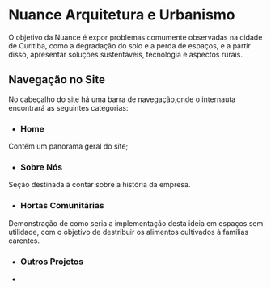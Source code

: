 # Nuance Arquitetura e Urbanismo
 O objetivo da Nuance é expor problemas comumente observadas na cidade de Curitiba, como a degradação do solo e a perda de espaços, e a partir disso, apresentar soluções sustentáveis, tecnologia e aspectos rurais.
## Navegação no Site
No cabeçalho do site há uma barra de navegação,onde o internauta encontrará as seguintes categorias:
* ### Home
Contém um panorama geral do site;
* ### Sobre Nós
Seção destinada à contar sobre a história da empresa.
* ### Hortas Comunitárias
Demonstração de como seria a implementação desta ideia em espaços sem utilidade, com o objetivo de destribuir os alimentos cultivados à famílias carentes.
* ### Outros Projetos
* 
